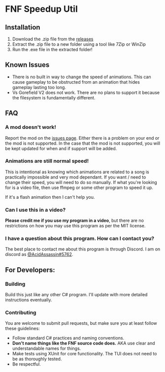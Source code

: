 # FNF Speedup Util

## Installation
1. Download the .zip file from the [releases](https://github.com/EthanDunn05/FNFSpeedupUtil/releases)
2. Extract the .zip file to a new folder using a tool like 7Zip or WinZip
3. Run the .exe file in the extracted folder!

## Known Issues

- There is no built in way to change the speed of animations. This can cause gameplay to be obstructed
  from an animation that hides gameplay lasting too long.
- Vs Gorefield V2 does not work. There are no plans to support it because the filesystem is fundamentally different.

## FAQ

### A mod doesn't work!
Report the mod on the [issues page](https://github.com/EthanDunn05/FNFSpeedupUtil/issues). Either there is a problem on your end or the mod is not
supported. In the case that the mod is not supported, you will be kept updated for when and if support will be added.

### Animations are still normal speed!
This is intentional as knowing which animations are related to a song is practically impossible and very mod dependant.
If you want / need to change their speed, you will need to do so manually.
If what you're looking for is a video file, then use ffmpeg or some other program to speed it up. 

If it's a flash animation then I can't help you.

### Can I use this in a video?
**Please credit me if you use my program in a video**, but there are 
no restrictions on how you may use this program as per the MIT license.

### I have a question about this program. How can I contact you?
The best place to contact me about this program is through Discord. 
I am on discord as [@AcidAssassin#5762](https://discordapp.com/users/329743904737853440).

## For Developers:

### Building
Build this just like any other C# program. I'll update with more detailed instructions eventually.

### Contributing
You are welcome to submit pull requests, but make sure you at least follow these guidelines:
- Follow standard C# practices and naming conventions. 
- **Don't name things like the FNF source code does.** AKA use clear and understandable names for things.
- Make tests using XUnit for core functionality. The TUI does not need to be as thoroughly tested.
- Be respectful.
